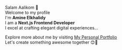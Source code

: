 Salam Aalikom 👋   
Welcome to my profile   
I'm **Amine Elkhalidy**   
I am a **Next.js Frontend Developer**   
I excel at crafting elegant digital experiences...   


Explore more about me by visiting [My Personal Portfolio](https://www.amineelkhalidy.com)   
Let's create something awesome together 😊🚀

   




